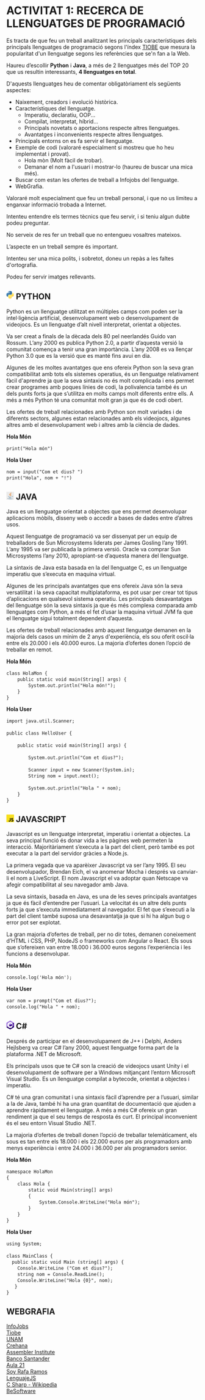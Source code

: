 # ACTIVITAT 1: RECERCA DE LLENGUATGES DE PROGRAMACIÓ

Es tracta de que feu un treball analitzant les principals característiques dels principals llenguatges de programació segons l'índex [TIOBE](https://www.tiobe.com/tiobe-index/) que mesura la popularitat d'un llenguatge segons les referències que se'n fan a la Web.

Haureu d’escollir **Python** i **Java**, a més de 2 llenguatges més del TOP 20 que us resultin interessants, **4 llenguatges en total**.

D'aquests llenguatges heu de comentar obligatòriament els següents aspectes: 
- Naixement, creadors i evolució històrica. 
- Característiques del llenguatge. 
  - Imperatiu, declaratiu, OOP... 
  - Compilat, interpretat, híbrid... 
  - Principals novetats o aportacions respecte altres llenguatges. 
  - Avantatges i inconvenients respecte altres llenguatges. 
- Principals entorns on es fa servir el llenguatge. 
- Exemple de codi (valoraré especialment si mostreu que ho heu implementat i provat). 
  - Hola mòn (Molt fàcil de trobar). 
  - Demanar el nom a l'usuari i mostrar-lo (haureu de buscar una mica més). 
- Buscar com estan les ofertes de treball a Infojobs del llenguatge.
- WebGrafia.

Valoraré molt especialment que feu un treball personal, i que no us limiteu a enganxar informació trobada a Internet. 

Intenteu entendre els termes tècnics que feu servir, i si teniu algun dubte podeu preguntar. 

No serveix de res fer un treball que no entengueu vosaltres mateixos. 

L’aspecte en un treball sempre és important. 

Intenteu ser una mica polits, i sobretot, doneu un repàs a les faltes d'ortografia.

Podeu fer servir imatges rellevants.

## <img src="imatges/Activitat1/python.png" alt="python" width="20"/> PYTHON     

Python es un llenguatge utilitzat en múltiples camps com poden ser la intel·ligència artificial, desenvolupament web o desenvolupament de videojocs. Es un llenguatge d’alt nivell interpretat, orientat a objectes.

Va ser creat a finals de la dècada dels 80 pel neerlandés Guido van Rossum. L’any 2000 es publica Python 2.0, a partir d’aquesta versió la comunitat comença a tenir una gran importància. L’any 2008 es va llençar Python 3.0 que es la versió que es manté fins avui en dia.

Algunes de les moltes avantatges que ens ofereix Python son la seva gran compatibilitat amb tots els sistemes operatius, és un llenguatge relativament fàcil d'aprendre ja que la seva sintaxis no és molt complicada i ens permet crear programes amb poques línies de codi, la polivalencia també és un dels punts forts ja que s’utilitza en molts camps molt diferents entre ells. A més a més Python té una comunitat molt gran ja que és de codi obert.

Les ofertes de treball relacionades amb Python son molt variades i de diferents sectors, algunes estan relacionades amb els videojocs, algunes altres amb el desenvolupament web i altres amb la ciència de dades.

**Hola Món**  
``` 
print("Hola món") 
```  

**Hola User**  
```
nom = input("Com et dius? ")
print("Hola", nom + "!")
```

## <img src="imatges/Activitat1/logojava.png" alt="java" width="20"/> JAVA   

Java es un llenguatge orientat a objectes que ens permet desenvolupar aplicacions mòbils, disseny web o accedir a bases de dades entre d’altres usos.

Aquest llenguatge de programació va ser dissenyat per un equip de treballadors de Sun Microsystems liderats per James Gosling l’any 1991. L’any 1995 va ser publicada la primera versió. Oracle va comprar Sun Microsystems l’any 2010, apropiant-se d’aquesta manera del llenguatge.

La sintaxis de Java esta basada en la del llenguatge C, es un llenguatge imperatiu que s’executa en maquina virtual.

Algunes de les principals avantatges que ens ofereix Java són la seva versatilitat i la seva capacitat multiplataforma, es pot usar per crear tot tipus d’aplicacions en qualsevol sistema operatiu. Les principals desavantatges del llenguatge són la seva sintaxis ja que és més complexa comparada amb llenguatges com Python, a més el fet d’usar la maquina virtual JVM fa que el llenguatge sigui totalment dependent d’aquesta.

Les ofertes de treball relacionades amb aquest llenguatge demanen en la majoria dels casos un mínim de 2 anys d'experiència, els sou oferit oscil·la entre els 20.000 i els 40.000 euros. La majoria d’ofertes donen l’opció de treballar en remot.

**Hola Món**  
```
class HolaMon {
    public static void main(String[] args) {
        System.out.println("Hola món!"); 
    }
}
```

**Hola User**    
```
import java.util.Scanner;

public class HelloUser {

	public static void main(String[] args) {

		System.out.println("Com et dius?");

		Scanner input = new Scanner(System.in);
		String nom = input.next();

		System.out.println("Hola " + nom);
	}
}
```
## <img src="imatges/Activitat1/javascript.png" alt="javascript" width="20"/> JAVASCRIPT   

Javascript es un llenguatge interpretat, imperatiu i orientat a objectes. La seva principal funció és donar vida a les pàgines web permeten la interacció. Majoritàriament s’executa a la part del client, però també es pot executar a la part del servidor gràcies a Node.js.

La primera vegada que va aparèixer Javascript va ser l’any 1995. El seu desenvolupador, Brendan Eich, el va anomenar Mocha i després va canviar-li el nom a LiveScript. El nom Javascript el va adoptar quan Netscape va afegir compatibilitat al seu navegador amb Java.
 
La seva sintaxis, basada en Java, es una de les seves principals avantatges ja que és fàcil d’entendre per l’usuari. La velocitat és un altre dels punts forts ja que s’executa immediatament al navegador. El fet que s’executi a la part del client també suposa una desavantatja ja que si hi ha algun bug o error pot ser explotat.

La gran majoria d’ofertes de treball, per no dir totes, demanen coneixement d’HTML i CSS, PHP, NodeJS o frameworks com Angular o React. Els sous que s’ofereixen van entre 18.000 i 36.000 euros segons l’experiència i les funcions a desenvolupar.


**Hola Món**  
```
console.log('Hola món');
```
**Hola User**  
```
var nom = prompt("Com et dius?");
console.log("Hola " + nom);
```

## <img src="imatges/Activitat1/logocsharp.png" alt="CSharp" width="20"/> C#   

Després de participar en el desenvolupament de J++ i Delphi, Anders Hejlsberg va crear C# l’any 2000, aquest llenguatge forma part de la plataforma .NET de Microsoft.

Els principals usos que te C# son la creació de videojocs usant Unity i el desenvolupament de software per a Windows mitjançant l’entorn Microsoft Visual Studio. Es un llenguatge compilat a bytecode, orientat a objectes i imperatiu.

C# té una gran comunitat i una sintaxis fàcil d’aprendre per a l’usuari, similar a la de Java, també hi ha una gran quantitat de documentació que ajuden a aprendre ràpidament el llenguatge. A més a més C# ofereix un gran rendiment ja que el seu temps de resposta és curt. El principal inconvenient és el seu entorn Visual Studio .NET.

La majoria d’ofertes de treball donen l’opció de treballar telemàticament, els sous es tan entre els 18.000 i els 22.000 euros per als programadors amb menys experiència i entre 24.000 i 36.000 per als programadors senior.  

**Hola Món**  
```
namespace HolaMon
{
    class Hola {         
        static void Main(string[] args)
        {
            System.Console.WriteLine("Hola món");
        }
    }
}
```
**Hola User**  
```
using System;

class MainClass {
  public static void Main (string[] args) {
    Console.WriteLine ("Com et dius?");
    string nom = Console.ReadLine();
    Console.WriteLine("Hola {0}", nom); 
   }
}
```

## WEBGRAFIA
[InfoJobs](https://www.infojobs.net/)  
[Tiobe](https://www.tiobe.com/tiobe-index/)  
[UNAM](https://docencia.tic.unam.mx/presenciales/Lenguaje-de-programacion-java.html)  
[Crehana](https://www.crehana.com/blog/desarrollo-web/que-es-java/)  
[Assembler Institute](https://assemblerinstitute.com/blog/tipos-lenguaje-programacion/)  
[Banco Santander](https://www.becas-santander.com/es/blog/python-que-es.html)  
[Aula 21](https://www.cursosaula21.com/que-es-python/)  
[Soy Rafa Ramos](https://soyrafaramos.com/que-es-javascript-para-que-sirve/)  
[LenguajeJS](https://lenguajejs.com/javascript/)  
[C Sharp - Wikipedia](https://es.wikipedia.org/wiki/C_Sharp)  
[BeSoftware](https://bsw.es/que-es-c/)  
